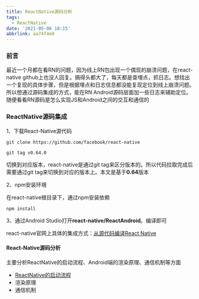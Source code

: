 ```yaml
---
title: ReactNative源码分析
tags:
  - ReactNative
date: '2021-05-06 18:15'
abbrlink: aa74f4e0
---
```


### 前言

最近一个月都在看RN的问题，因为线上RN包出现一个偶现的崩溃问题，在react-native github上也没人回复。搞得头都大了，每天都是查埋点，抓日志。想找出一个复现的具体步骤，但是根据埋点和日志信息都没能复现定位到线上崩溃问题。所以想通过源码集成的方式，能在RN Android源码层面加一些日志来辅助定位。随便看看RN源码是怎么实现JS和Android之间的交互和通信的

### ReactNative源码集成
1、下载React-Native源代码

```git
git clone https://github.com/facebook/react-native

git tag v0.64.0
```

切换到对应版本，react-native是通过git tag来区分版本的。所以代码拉取完成后需要通过git tag来切换到对应的版本上。本文是基于**0.64**版本

2、npm安装环境

在react-native根目录下，通过npm安装依赖

```npm
npm install
```

3、通过Android Studio打开**react-native/ReactAndroid**。编译即可

react-native官网上具体的集成方式：[从源代码编译React Native](https://reactnative.cn/docs/building-from-source)



#### React-Native源码分析

主要分析ReactNative的启动流程、Android端的渲染原理、通信机制等方面

- [ReactNative的启动流程]()
- 渲染原理
- 通信机制

